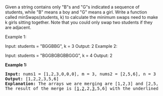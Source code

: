 
Given a string contains only "B"s and "G"s indicated a sequence of students, while "B" means a boy and "G" means a girl. Write a function called minSwaps(students, k) to calculate the minimum swaps need to make k girls sitting together. Note that you could only swap two students if they are adjacent.

Example 1:

Input: students = "BGGBBG", k = 3
Output: 2
Example 2:

Input: students = "BGGBGBGBBGGG", k = 4
Output: 2


<p><strong>Example 1:</strong></p>

<pre><strong>Input:</strong> nums1 = [1,2,3,0,0,0], m = 3, nums2 = [2,5,6], n = 3
<strong>Output:</strong> [1,2,2,3,5,6]
<strong>Explanation:</strong> The arrays we are merging are [1,2,3] and [2,5,6].
The result of the merge is [<u>1</u>,<u>2</u>,2,<u>3</u>,5,6] with the underlined elements coming from nums1.
</pre>
